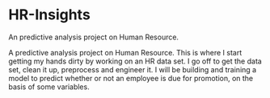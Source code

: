 # HR-Insights
An predictive analysis project on Human Resource.

A predictive analysis project on Human Resource. This is where I start getting my hands dirty by working on an HR data set. I go off to get the data set, clean it up, preprocess and engineer it. I will be building and training a model to predict whether or not an employee is due for promotion, on the basis of some variables.
